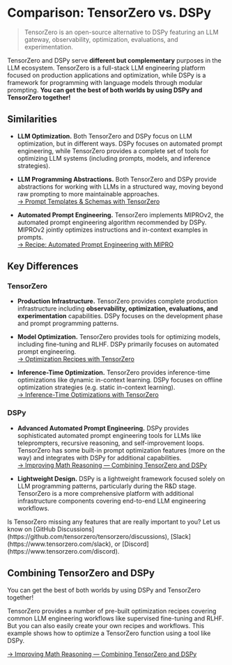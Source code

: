# Comparison: TensorZero vs. DSPy

> TensorZero is an open-source alternative to DSPy featuring an LLM gateway, observability, optimization, evaluations, and experimentation.

TensorZero and DSPy serve **different but complementary** purposes in the LLM ecosystem.
TensorZero is a full-stack LLM engineering platform focused on production applications and optimization, while DSPy is a framework for programming with language models through modular prompting.
**You can get the best of both worlds by using DSPy and TensorZero together!**

## Similarities

* **LLM Optimization.**
  Both TensorZero and DSPy focus on LLM optimization, but in different ways.
  DSPy focuses on automated prompt engineering, while TensorZero provides a complete set of tools for optimizing LLM systems (including prompts, models, and inference strategies).

* **LLM Programming Abstractions.**
  Both TensorZero and DSPy provide abstractions for working with LLMs in a structured way, moving beyond raw prompting to more maintainable approaches.<br />
  [→ Prompt Templates & Schemas with TensorZero](/gateway/guides/prompt-templates-schemas/)

* **Automated Prompt Engineering.**
  TensorZero implements MIPROv2, the automated prompt engineering algorithm recommended by DSPy.
  MIPROv2 jointly optimizes instructions and in-context examples in prompts.<br />
  [→ Recipe: Automated Prompt Engineering with MIPRO](https://github.com/tensorzero/tensorzero/tree/main/recipes/mipro)

## Key Differences

### TensorZero

* **Production Infrastructure.**
  TensorZero provides complete production infrastructure including **observability, optimization, evaluations, and experimentation** capabilities.
  DSPy focuses on the development phase and prompt programming patterns.

* **Model Optimization.**
  TensorZero provides tools for optimizing models, including fine-tuning and RLHF.
  DSPy primarily focuses on automated prompt engineering.<br />
  [→ Optimization Recipes with TensorZero](/recipes/)

* **Inference-Time Optimization.**
  TensorZero provides inference-time optimizations like dynamic in-context learning.
  DSPy focuses on offline optimization strategies (e.g. static in-context learning).<br />
  [→ Inference-Time Optimizations with TensorZero](/gateway/guides/inference-time-optimizations/)

### DSPy

* **Advanced Automated Prompt Engineering.**
  DSPy provides sophisticated automated prompt engineering tools for LLMs like teleprompters, recursive reasoning, and self-improvement loops.
  TensorZero has some built-in prompt optimization features (more on the way) and integrates with DSPy for additional capabilities.<br />
  [→ Improving Math Reasoning — Combining TensorZero and DSPy](https://github.com/tensorzero/tensorzero/tree/main/examples/gsm8k-custom-recipe-dspy)

* **Lightweight Design.**
  DSPy is a lightweight framework focused solely on LLM programming patterns, particularly during the R\&D stage.
  TensorZero is a more comprehensive platform with additional infrastructure components covering end-to-end LLM engineering workflows.

<Tip title="Feedback">
  Is TensorZero missing any features that are really important to you? Let us know on [GitHub Discussions](https://github.com/tensorzero/tensorzero/discussions), [Slack](https://www.tensorzero.com/slack), or [Discord](https://www.tensorzero.com/discord).
</Tip>

## Combining TensorZero and DSPy

You can get the best of both worlds by using DSPy and TensorZero together!

TensorZero provides a number of pre-built optimization recipes covering common LLM engineering workflows like supervised fine-tuning and RLHF.
But you can also easily create your own recipes and workflows.
This example shows how to optimize a TensorZero function using a tool like DSPy.

[→ Improving Math Reasoning — Combining TensorZero and DSPy](https://github.com/tensorzero/tensorzero/tree/main/examples/gsm8k-custom-recipe-dspy)
